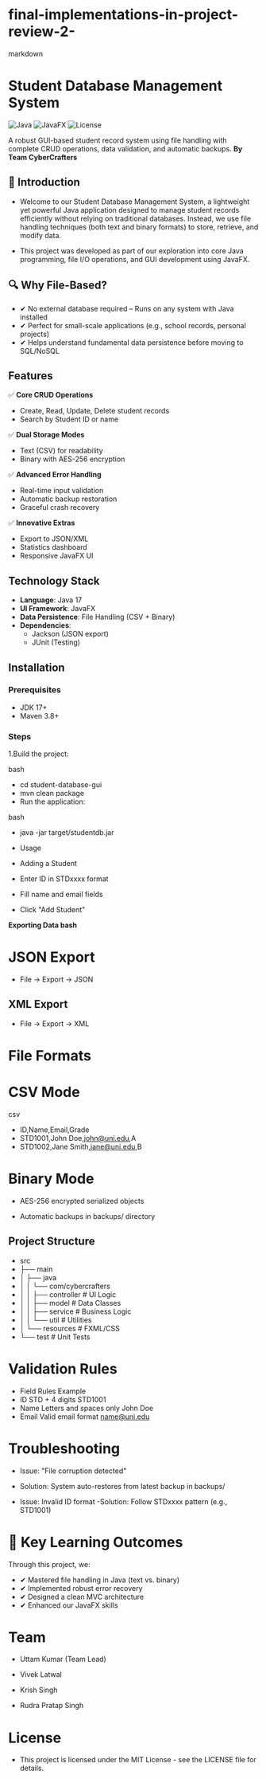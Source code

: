 # final-implementations-in-project-review-2-
markdown
# Student Database Management System

![Java](https://img.shields.io/badge/Java-17-blue)
![JavaFX](https://img.shields.io/badge/JavaFX-17-orange)
![License](https://img.shields.io/badge/License-MIT-green)

A robust GUI-based student record system using file handling with complete CRUD operations, data validation, and automatic backups.
**By Team CyberCrafters**
## 📌 Introduction
- Welcome to our Student Database Management System, a lightweight yet powerful Java application designed to manage student records efficiently without relying on traditional databases. Instead, we use file handling techniques (both text and binary formats) to store, retrieve, and modify data.

- This project was developed as part of our exploration into core Java programming, file I/O operations, and GUI development using JavaFX.

## 🔍 Why File-Based?
- ✔ No external database required – Runs on any system with Java installed
- ✔ Perfect for small-scale applications (e.g., school records, personal projects)
- ✔ Helps understand fundamental data persistence before moving to SQL/NoSQL

## Features

✅ **Core CRUD Operations**  
- Create, Read, Update, Delete student records  
- Search by Student ID or name  

✅ **Dual Storage Modes**  
- Text (CSV) for readability  
- Binary with AES-256 encryption  

✅ **Advanced Error Handling**  
- Real-time input validation  
- Automatic backup restoration  
- Graceful crash recovery  

✅ **Innovative Extras**  
- Export to JSON/XML  
- Statistics dashboard  
- Responsive JavaFX UI  

## Technology Stack

- **Language**: Java 17
- **UI Framework**: JavaFX
- **Data Persistence**: File Handling (CSV + Binary)
- **Dependencies**: 
  - Jackson (JSON export)
  - JUnit (Testing)

## Installation

### Prerequisites
- JDK 17+
- Maven 3.8+

### Steps
1.Build the project:

bash
- cd student-database-gui
- mvn clean package
- Run the application:

bash
- java -jar target/studentdb.jar
- Usage
- Adding a Student
- Enter ID in STDxxxx format

- Fill name and email fields

- Click "Add Student"

**Exporting Data
bash**
# JSON Export
- File → Export → JSON

## XML Export 
- File → Export → XML
# File Formats
# CSV Mode
csv
- ID,Name,Email,Grade
- STD1001,John Doe,john@uni.edu,A
- STD1002,Jane Smith,jane@uni.edu,B
# Binary Mode
- AES-256 encrypted serialized objects

- Automatic backups in backups/ directory

## Project Structure

- src
- ├── main
- │   ├── java
- │   │   └── com/cybercrafters
- │   │       ├── controller   # UI Logic
- │   │       ├── model        # Data Classes
- │   │       ├── service      # Business Logic
- │   │       └── util       # Utilities
- │   └── resources          # FXML/CSS
- └── test             # Unit Tests
# Validation Rules
- Field	Rules	Example
- ID	STD + 4 digits	STD1001
- Name	Letters and spaces only	John Doe
- Email	Valid email format	name@uni.edu
# Troubleshooting
- Issue: "File corruption detected"
- Solution: System auto-restores from latest backup in backups/

- Issue: Invalid ID format
-Solution: Follow STDxxxx pattern (e.g., STD1001)

# 🎯 Key Learning Outcomes #
Through this project, we:
- ✔ Mastered file handling in Java (text vs. binary)
- ✔ Implemented robust error recovery
- ✔ Designed a clean MVC architecture
- ✔ Enhanced our JavaFX skills

# Team
- Uttam Kumar (Team Lead)

- Vivek Latwal

- Krish Singh

- Rudra Pratap Singh

# License
- This project is licensed under the MIT License - see the LICENSE file for details.


